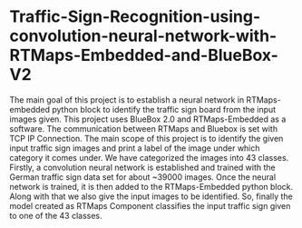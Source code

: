 # Traffic-Sign-Recognition-using-convolution-neural-network-with-RTMaps-Embedded-and-BlueBox-V2
The main goal of this project is to establish a neural network in RTMaps-embedded python block to identify the traffic sign board from the input images given. This project uses BlueBox 2.0 and RTMaps-Embedded as a software. The communication between RTMaps and Bluebox is set with TCP IP Connection. The main scope of this project is to identify the given input traffic sign images and print a label of the image under which category it comes under. We have categorized the images into 43 classes. Firstly, a convolution neural network is established and trained with the German traffic sign data set for about ~39000 images. Once the neural network is trained, it is then added to the RTMaps-Embedded python block. Along with that we also give the input images to be identified. So, finally the model created as RTMaps Component classifies the input traffic sign given to one of the 43 classes.
